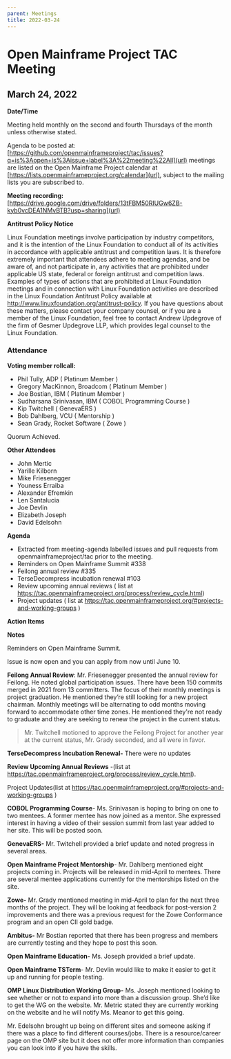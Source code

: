 ```yaml
---
parent: Meetings
title: 2022-03-24
---
```



#  Open Mainframe Project TAC Meeting 
##  March 24, 2022

**Date/Time**

Meeting held monthly on the second and fourth Thursdays of the month unless otherwise stated. 

Agenda to be posted at: [https://github.com/openmainframeproject/tac/issues?q=is%3Aopen+is%3Aissue+label%3A%22meeting%22All](url) meetings are listed on the Open Mainframe Project calendar at [https://lists.openmainframeproject.org/calendar](url), subject to the mailing lists you are subscribed to.
 
**Meeting recording:** [https://drive.google.com/drive/folders/13tFBM50RIUGw6ZB-kyb0vcDEA1NMvBTB?usp=sharing](url)

**Antitrust Policy Notice**

Linux Foundation meetings involve participation by industry competitors, and it is the intention of the Linux Foundation to conduct all of its activities in accordance with applicable antitrust and competition laws. It is therefore extremely important that attendees adhere to meeting agendas, and be aware of, and not participate in, any activities that are prohibited under applicable US state, federal or foreign antitrust and competition laws.
Examples of types of actions that are prohibited at Linux Foundation meetings and in connection with Linux Foundation activities are described in the Linux Foundation Antitrust Policy available at http://www.linuxfoundation.org/antitrust-policy. If you have questions about these matters, please contact your company counsel, or if you are a member of the Linux Foundation, feel free to contact Andrew Updegrove of the firm of Gesmer Updegrove LLP, which provides legal counsel to the Linux Foundation.

### **Attendance**

**Voting member rollcall:**
-  Phil Tully, ADP ( Platinum Member )
-  Gregory MacKinnon, Broadcom ( Platinum Member )
-  Joe Bostian, IBM ( Platinum Member )
-  Sudharsana Srinivasan, IBM ( COBOL Programming Course )
-  Kip Twitchell ( GenevaERS )
-  Bob Dahlberg, VCU ( Mentorship )
-  Sean Grady, Rocket Software ( Zowe )

Quorum Achieved.

**Other Attendees**
- John Mertic
- Yarille Kilborn
- Mike Friesenegger
- Youness Erraiba
- Alexander Efremkin
- Len Santalucia
- Joe Devlin
- Elizabeth Joseph
- David Edelsohn

**Agenda**
- Extracted from meeting-agenda labelled issues and pull requests from openmainframeproject/tac prior to the meeting.
- Reminders on Open Mainframe Summit #338
- Feilong annual review #335
- TerseDecompress incubation renewal #103
- Review upcoming annual reviews ( list at https://tac.openmainframeproject.org/process/review_cycle.html)
- Project updates ( list at https://tac.openmainframeproject.org/#projects-and-working-groups )

**Action Items**

**Notes**

Reminders on Open Mainframe Summit.
 
Issue is now open and you can apply from now until June 10.

**Feilong Annual Review**: Mr. Friesenegger presented the annual review for Feilong. He noted global participation issues. There have been 150 commits merged in 2021 from 13 committers. The focus of their monthly meetings is project graduation. He mentioned they’re still looking for a new project chairman. Monthly meetings will be alternating to odd months moving forward to accommodate other time zones. He mentioned they're not ready to graduate and they are seeking to renew the project in the current status. 

> Mr. Twitchell motioned to approve the Feilong Project for another year at the current status, Mr. Grady seconded, and all were in favor. 

**TerseDecompress Incubation Renewal-** There were no updates

**Review Upcoming Annual Reviews** -(list at https://tac.openmainframeproject.org/process/review_cycle.html). 
 
Project Updates(list at https://tac.openmainframeproject.org/#projects-and-working-groups )

**COBOL Programming Course**- Ms. Srinivasan is hoping to bring on one to two mentees. A former mentee has now joined as a mentor. She expressed interest in having a video of their session summit from last year added to her site. This will be posted soon. 

**GenevaERS-** Mr. Twitchell provided a brief update and noted progress in several areas.

**Open Mainframe Project Mentorship**-  Mr. Dahlberg mentioned eight projects coming in. Projects will be released in mid-April to mentees. There are several mentee applications currently for the mentorships listed on the site.

**Zowe-** Mr. Grady mentioned meeting in mid-April to plan for the next three months of the project. They will be looking at feedback for post-version 2 improvements and there was a previous request for the Zowe Conformance program and an open CII gold badge.

**Ambitus-** Mr Bostian reported that there has been progress and members are currently testing and they hope to post this soon.

**Open Mainframe Education-** Ms. Joseph provided a brief update.

**Open Mainframe TSTerm**- Mr. Devlin would like to make it easier to get it up and running for people testing. 

**OMP Linux Distribution Working Group-** Ms. Joseph mentioned looking to see whether or not to expand into more than a discussion group. She’d like to get the WG on the website. Mr. Metric stated they are currently working on the website and he will notify Ms. Meanor to get this going. 

Mr. Edelsohn brought up being on different sites and someone asking if there was a place to find different courses/jobs. There is a resource/career page on the OMP site but it does not offer more information than companies you can look into if you have the skills. 
